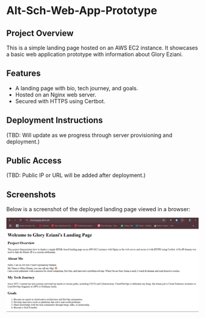 # Alt-Sch-Web-App-Prototype

## Project Overview  
This is a simple landing page hosted on an AWS EC2 instance. It showcases a basic web application prototype with information about Glory Eziani.  

## Features  
- A landing page with bio, tech journey, and goals.  
- Hosted on an Nginx web server.  
- Secured with HTTPS using Certbot.  

## Deployment Instructions  
(TBD: Will update as we progress through server provisioning and deployment.)  

## Public Access  
(TBD: Public IP or URL will be added after deployment.)  

## Screenshots  
Below is a screenshot of the deployed landing page viewed in a browser:  

![Landing Page Screenshot](screenshots/landing-page.png)  

